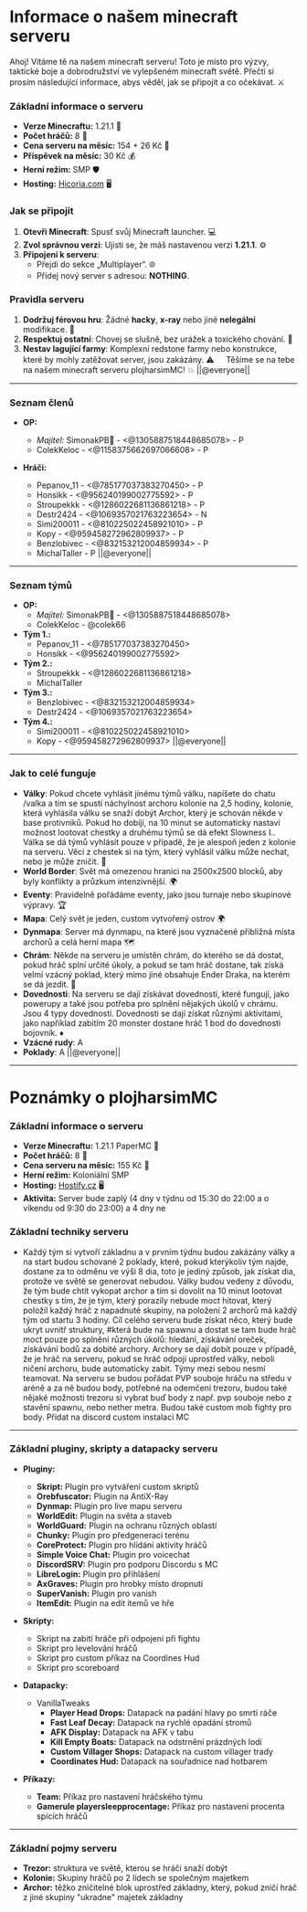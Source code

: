 # **Informace o našem minecraft serveru**
Ahoj! Vítáme tě na našem minecraft serveru! Toto je místo pro výzvy, taktické boje a dobrodružství ve vylepšeném minecraft světě. Přečti si prosím následující informace, abys věděl, jak se připojit a co očekávat. ⚔️
ㅤ
### **Základní informace o serveru**
- **Verze Minecraftu:** 1.21.1 📅
- **Počet hráčů:** 8 👥
- **Cena serveru na měsíc:** 154 + 26 Kč 💸
- **Příspěvek na měsíc:** 30 Kč 💰
- **Herní režim:** SMP 🛡️
- **Hosting:** [Hicoria.com](https://hicoria.com/) 🖥️
ㅤ
### **Jak se připojit**
1. **Otevři Minecraft**: Spusť svůj Minecraft launcher. 💻
2. **Zvol správnou verzi**: Ujisti se, že máš nastavenou verzi **1.21.1**. ⚙️
3. **Připojení k serveru**:
   - Přejdi do sekce „Multiplayer“. 🌐
   - Přidej nový server s adresou: **NOTHING**.
ㅤ
### **Pravidla serveru**
1. **Dodržuj férovou hru**: Žádné **hacky**, **x-ray** nebo jiné **nelegální** modifikace. 🚫
2. **Respektuj ostatní**: Chovej se slušně, bez urážek a toxického chování. 🤝
3. **Nestav lagující farmy**: Komplexní redstone farmy nebo konstrukce, které by mohly zatěžovat server, jsou zakázány. ⚠️
ㅤ
Těšíme se na tebe na našem minecraft serveru plojharsimMC! 💥
||@everyone||

-------------------------------------------------------

### **Seznam členů**
- **OP:**
  - *Majitel:* SimonakPB👑 - <@1305887518448685078> - P
  - ColekKeloc - <@1158375662697066608>  - P

- **Hráči:**
  - Pepanov_11 - <@785177037383270450> - P
  - Honsikk - <@956240199002775592> - P
  - Stroupekkk - <@1286022681136861218> - P
  - Destr2424 - <@1069357021763223654> - N
  - Simi200011 - <@810225022458921010> - P
  - Kopy - <@959458272962809937> - P
  - Benzlobivec - <@832153212004859934>  - P
  - MichalTaller - P
||@everyone||

-------------------------------------------------------

### **Seznam týmů**
- **OP:**
  - *Majitel:* SimonakPB👑 - <@1305887518448685078>
  - ColekKeloc - @colek66
- **Tým 1.:**
  - Pepanov_11 - <@785177037383270450>
  - Honsikk - <@956240199002775592>
- **Tým 2.:**
  - Stroupekkk - <@1286022681136861218>
  - MichalTaller
- **Tým 3.:**
  - Benzlobivec - <@832153212004859934> 
  - Destr2424 - <@1069357021763223654> 
- **Tým 4.:**
  - Simi200011 - <@810225022458921010>
  - Kopy - <@959458272962809937>
||@everyone||

-------------------------------------------------------

### **Jak to celé funguje**
- **Války**: Pokud chcete vyhlásit jinému týmů válku, napíšete do chatu /valka a tím se spustí náchylnost archoru kolonie na 2,5 hodiny, kolonie, která vyhlásila válku se snaží dobýt Archor, který je schován někde v base protivniků. Pokud ho dobíjí, na 10 minut se automaticky nastaví možnost lootovat chestky a druhému týmů se dá efekt Slowness I.. Válka se dá týmů vyhlásit pouze v případě, že je alespoň jeden z kolonie na serveru. Věci z chestek si na tým, který vyhlásil válku může nechat, nebo je může zničit. 🚩
- **World Border**: Svět má omezenou hranici na 2500x2500 blocků, aby byly konflikty a průzkum intenzivnější. 🌍
- **Eventy**: Pravidelně pořádáme eventy, jako jsou turnaje nebo skupinové výpravy. 🏆
- **Mapa**: Celý svět je jeden, custom vytvořený ostrov 🌍
- **Dynmapa**: Server má dynmapu, na které jsou vyznačené přibližná místa archorů a celá herní mapa 🗺️
- **Chrám**: Někde na serveru je umístěn chrám, do kterého se dá dostat, pokud hráč splní určité úkoly, a pokud se tam hráč dostane, tak získá velmi vzácný poklad, který mimo jiné obsahuje Ender Draka, na kterém se dá jezdit. 🕍
- **Dovednosti**: Na serveru se dají získávat dovednosti, které fungují, jako powerupy a také jsou potřeba pro splnění nějakých úkolů v chrámu. Jsou 4 typy dovedností. Dovednosti se dají získat různými aktivitami, jako například zabitím 20 monster dostane hráč 1 bod do dovednosti bojovník. ♦️ 
- **Vzácné rudy**: A
- **Poklady**: A
||@everyone||

-------------------------------------------------------

# Poznámky o plojharsimMC

### **Základní informace o serveru**  
- **Verze Minecraftu:** 1.21.1 PaperMC 📅
- **Počet hráčů:** 8 👥  
- **Cena serveru na měsíc:** 155 Kč 💸  
- **Herní režim:** Koloniální SMP
- **Hosting:** [Hostify.cz](https://hostify.cz/) 🖥️
- **Aktivita:** Server bude zaplý (4 dny  v týdnu od 15:30 do 22:00 a o víkendu od 9:30 do 23:00) a 4 dny ne

### **Základní techniky serveru**  
- Každý tým si vytvoří základnu a v prvním týdnu budou zakázány války a na start budou schované 2 poklady, které, pokud kterýkoliv tým najde, dostane za to odměnu ve výši 8 dia, toto je jediný způsob, jak získat dia, protože ve světě se generovat nebudou. Války budou vedeny z důvodu, že tým bude chtít vykopat archor a tím si dovolit na 10 minut lootovat chestky s tím, že je tým, který porazily nebude moct hitovat, který položil každý hráč z napadnuté skupiny, na položení 2 archorů má každý tým od startu 3 hodiny. Cíl celého serveru bude získat něco, který bude ukryt uvnitř struktury, #která bude na spawnu a dostat se tam bude hráč moct pouze po splnění různých úkolů: hledání, získávání oreček, získávání bodů za dobité archory. Archory se dají dobít pouze v případě, že je hráč na serveru, pokud se hráč odpojí uprostřed války, neboli ničení archoru, bude automaticky zabit. Týmy mezi sebou nesmí teamovat. Na serveru se budou pořádat PVP souboje hráču na středu v aréně a za ně budou body, potřebné na odemčení trezoru, budou také nějaké možnosti trezoru si vybrat buď body z např. pvp souboje nebo z stavění spawnu, nebo nether metra. Budou také custom mob fighty pro body. Přidat na discord custom instalaci MC

-------------------------------------------------------

### **Základní pluginy, skripty a datapacky serveru**

- **Pluginy:**
  - **Skript:** Plugin pro vytváření custom skriptů
  - **Orebfuscator:** Plugin na AntiX-Ray
  - **Dynmap:** Plugin pro live mapu serveru
  - **WorldEdit:** Plugin na světa a staveb
  - **WorldGuard:** Plugin na ochranu různých oblastí
  - **Chunky:** Plugin pro předgeneraci terénu
  - **CoreProtect:** Plugin pro hlídání aktivity hráčů
  - **Simple Voice Chat:** Plugin pro voicechat
  - **DiscordSRV:** Plugin pro podporu Discordu s MC
  - **LibreLogin:** Plugin pro přihlášení
  - **AxGraves:** Plugin pro hrobky místo dropnutí
  - **SuperVanish:** Plugin pro vanish
  - **ItemEdit:** Plugin na edit itemů ve hře

- **Skripty:**
  - Skript na zabití hráče při odpojení při fightu
  - Skript pro levelování hráčů
  - Skript pro custom příkaz na Coordines Hud
  - Skript pro scoreboard
- **Datapacky:**
  - VanillaTweaks
    - **Player Head Drops:** Datapack na padání hlavy po smrti ráče
    - **Fast Leaf Decay:** Datapack na rychlé opadání stromů
    - **AFK Display:** Datapack na AFK v tabu
    - **Kill Empty Boats:** Datapack na odstrnění prázdných lodí
    - **Custom Villager Shops:** Datapack na custom villager trady
    - **Coordinates Hud:** Datapack na souřadnice nad hotbarem

- **Příkazy:**
  - **Team:** Příkaz pro nastavení hráčského týmu
  - **Gamerule playersleepprocentage:** Příkaz pro nastavení procenta spících hráčů

-------------------------------------------------------

### **Základní pojmy serveru**

- **Trezor:** struktura ve světě, kterou se hráči snaží dobýt
- **Kolonie:** Skupiny hráčů po 2 lidech se společným majetkem
- **Archor:** těžko zničitelné blok uprostřed základny, který, pokud zničí hráč z jiné skupiny "ukradne" majetek základny
